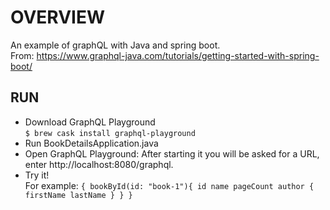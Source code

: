 # OVERVIEW
An example of graphQL with Java and spring boot.  
From: https://www.graphql-java.com/tutorials/getting-started-with-spring-boot/

## RUN
* Download GraphQL Playground  
`$ brew cask install graphql-playground`
* Run BookDetailsApplication.java
* Open GraphQL Playground: After starting it you will be asked for a URL, enter http://localhost:8080/graphql.
* Try it!  
For example: `{
                          bookById(id: "book-1"){
                            id
                            name
                            pageCount
                            author {
                              firstName
                              lastName
                            }
                          }
                        }`

